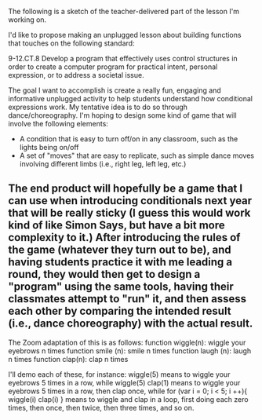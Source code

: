 The following is a sketch of the teacher-delivered part of the lesson I'm working on.

I'd like to propose making an unplugged lesson about building functions that touches on the following standard:

9-12.CT.8
Develop a program that effectively uses control structures in order to create a computer program for practical intent, personal expression, or to address a societal issue.

The goal I want to accomplish is create a really fun, engaging and informative unplugged activity to help students understand how conditional expressions work. My tentative idea is to do so through dance/choreography. I'm hoping to design some kind of game that will involve the following elements:

+ A condition that is easy to turn off/on in any classroom, such as the lights being on/off
+ A set of "moves" that are easy to replicate, such as simple dance moves involving different limbs (i.e., right leg, left leg, etc.)

The end product will hopefully be a game that I can use when introducing conditionals next year that will be really sticky (I guess this would work kind of like Simon Says, but have a bit more complexity to it.) After introducing the rules of the game (whatever they turn out to be), and having students practice it with me leading a round, they would then get to design a "program" using the same tools, having their classmates attempt to "run" it, and then assess each other by comparing the intended result (i.e., dance choreography) with the actual result.
---
The Zoom adaptation of this is as follows:
function wiggle(n):
  wiggle your eyebrows n times
function smile (n):
  smile n times
function laugh (n):
  laugh n times
function clap(n):
  clap n times

I'll demo each of these, for instance:
wiggle(5) means to wiggle your eyebrows 5 times in a row, while
wiggle(5)
clap(1) means to wiggle your eyebrows 5 times in a row, then clap once, while
for (var i = 0; i < 5; i ++){
  wiggle(i)
  clap(i)
}
means to wiggle and clap in a loop, first doing each zero times, then once, then twice, then three times, and so on. 
